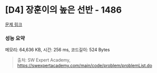 # [D4] 장훈이의 높은 선반 - 1486 

[문제 링크](https://swexpertacademy.com/main/code/problem/problemDetail.do?contestProbId=AV2b7Yf6ABcBBASw) 

### 성능 요약

메모리: 64,636 KB, 시간: 256 ms, 코드길이: 524 Bytes



> 출처: SW Expert Academy, https://swexpertacademy.com/main/code/problem/problemList.do